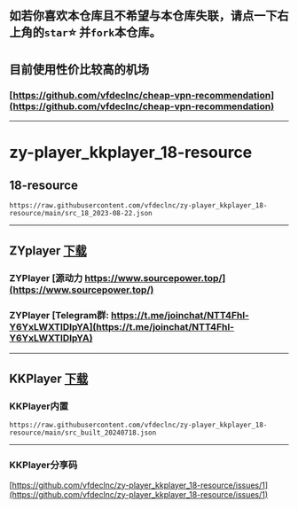 如若你喜欢本仓库且不希望与本仓库失联，请点一下右上角的`star`⭐ 并`fork`本仓库。
---
 
## 目前使用性价比较高的机场  
### [https://github.com/vfdeclnc/cheap-vpn-recommendation](https://github.com/vfdeclnc/cheap-vpn-recommendation)

---
# zy-player_kkplayer_18-resource 

## 18-resource

`https://raw.githubusercontent.com/vfdeclnc/zy-player_kkplayer_18-resource/main/src_18_2023-08-22.json`

---
## ZYplayer [下载](https://github.com/Hiram-Wong/ZyPlayer/releases)

### ZYPlayer [源动力 https://www.sourcepower.top/](https://www.sourcepower.top/)
### ZYPlayer [Telegram群: https://t.me/joinchat/NTT4Fhl-Y6YxLWXTlDIpYA](https://t.me/joinchat/NTT4Fhl-Y6YxLWXTlDIpYA)

---
## KKPlayer [下载](https://github.com/npljy/KKPlayer-APP/releases)

### KKPlayer内置

`https://raw.githubusercontent.com/vfdeclnc/zy-player_kkplayer_18-resource/main/src_built_20240718.json`

---
### KKPlayer分享码

[https://github.com/vfdeclnc/zy-player_kkplayer_18-resource/issues/1](https://github.com/vfdeclnc/zy-player_kkplayer_18-resource/issues/1)


